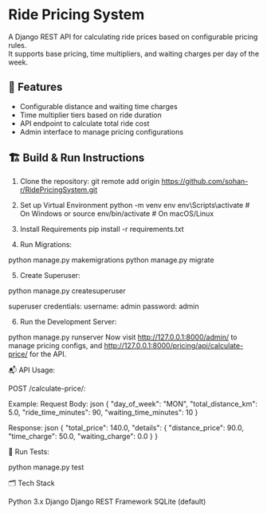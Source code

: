 # Ride Pricing System
A Django REST API for calculating ride prices based on configurable pricing rules.  
It supports base pricing, time multipliers, and waiting charges per day of the week.


## 🔧 Features
- Configurable distance and waiting time charges
- Time multiplier tiers based on ride duration
- API endpoint to calculate total ride cost
- Admin interface to manage pricing configurations


## 🏗️ Build & Run Instructions

1. Clone the repository:
git remote add origin https://github.com/sohan-r/RidePricingSystem.git

2. Set up Virtual Environment
python -m venv env
env\Scripts\activate       # On Windows
or
source env/bin/activate    # On macOS/Linux

3. Install Requirements
pip install -r requirements.txt

4. Run Migrations:

python manage.py makemigrations
python manage.py migrate

5. Create Superuser:
 
python manage.py createsuperuser

superuser credentials:
username: admin 
password: admin

6. Run the Development Server:

python manage.py runserver
Now visit http://127.0.0.1:8000/admin/ to manage pricing configs, and
http://127.0.0.1:8000/pricing/api/calculate-price/ for the API.

📬 API Usage:

POST /calculate-price/:

Example:
Request Body:
json
{
  "day_of_week": "MON",
  "total_distance_km": 5.0,
  "ride_time_minutes": 90,
  "waiting_time_minutes": 10
}

Response:
json
{
  "total_price": 140.0,
  "details": {
    "distance_price": 90.0,
    "time_charge": 50.0,
    "waiting_charge": 0.0
  }
}

🧪 Run Tests:

python manage.py test

🗂️ Tech Stack

Python 3.x
Django
Django REST Framework
SQLite (default)

